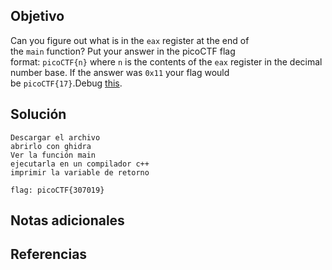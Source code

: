 ## Objetivo

Can you figure out what is in the `eax` register at the end of the `main` function? Put your answer in the picoCTF flag format: `picoCTF{n}` where `n` is the contents of the `eax` register in the decimal number base. If the answer was `0x11` your flag would be `picoCTF{17}`.Debug [this](https://artifacts.picoctf.net/c/520/debugger0_b).
## Solución

```
Descargar el archivo
abrirlo con ghidra
Ver la función main
ejecutarla en un compilador c++
imprimir la variable de retorno

flag: picoCTF{307019}
```
## Notas adicionales

## Referencias
